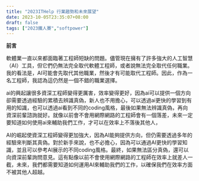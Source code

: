 ```yaml
---
title: "2023ITHelp 行業趨勢和未來展望"
date: 2023-10-05T23:35:07+08:00
draft: false
tags: ["2023鐵人賽","softpower"]
---
```


**前言**

軟體業一直以來都面臨著工程師短缺的問題。儘管現在擁有了許多強大的人工智慧（AI）工具，但它們仍無法完全取代軟體工程師，或者說無法完全取代任何職業。我的看法是，AI可能會先取代其他職業，然後才有可能取代工程師。因此，作為一名工程師，我認為這仍然是一個不錯的職業選擇。

ai的興起讓很多資深工程師變得更厲害，效率變得更好，因為ai可以提供一個方向卻需要透過經驗的累積去辨識真偽，新人也不用擔心，可以透過ai更快的學習到有用的知識，也可以透過ai看到不同的coding風格，最後如果無法辨識真偽，再向資深前輩諮詢就好。就像以前會不會用網際網路的工程師會有一個落差，未來一定要知道如何使用ai來輔助我們工作，才可以在效率上不落後其他人，

AI的崛起使資深工程師變得更加強大，因為AI能夠提供方向，但仍需要透過多年的經驗來判斷其真偽。對於新手來說，也不必擔心，因為可以通過AI更快的學習知識，並且可以參考AI展示的不同coding風格。最終，如果無法區分真偽，還可以向資深前輩詢問意見。這有點像以前不會使用網際網路的工程師在效率上就差人一截，未來，我們都需要知道如何運用AI來輔助我們的工作，以確保我們在效率方面不被其他人超越。